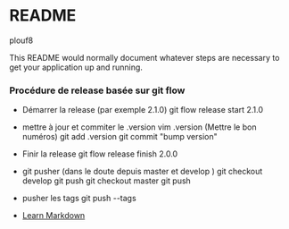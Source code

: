 # README #
plouf8

This README would normally document whatever steps are necessary to get your application up and running.

### Procédure de release basée sur git flow  ###

 * Démarrer la release (par exemple 2.1.0)
 git flow release start 2.1.0

 * mettre à jour et commiter le .version
 vim .version (Mettre le bon numéros)
 git add .version
 git commit "bump version"

 * Finir la release
 git flow release finish 2.0.0

 * git pusher (dans le doute depuis master et develop )
 git checkout develop
 git push
 git checkout master
 git push

 * pusher les tags
 git push --tags



* [Learn Markdown](https://bitbucket.org/tutorials/markdowndemo)
